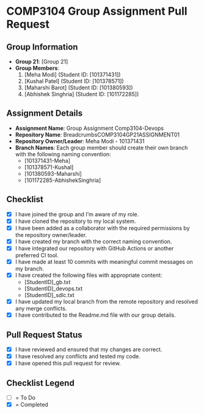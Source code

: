 # COMP3104 Group Assignment Pull Request

## Group Information

- **Group 21**: [Group 21]
- **Group Members**:
  1. [Meha Modi] (Student ID: [101371431])
  2. [Kushal Patel] (Student ID: [101378571])
  3. [Maharshi Barot] (Student ID: [101380593])
  4. [Abhishek Singhria] (Student ID: [101172285])

## Assignment Details

- **Assignment Name**: Group Assignment Comp3104-Devops
- **Repository Name**: BreadcrumbsCOMP3104GP21ASSIGNMENT01
- **Repository Owner/Leader**: Meha Modi - 101371431
- **Branch Names**: Each group member should create their own branch with the following naming convention:
  - [101371431-Meha]
  - [101378571-Kushal]
  - [101380593-Maharshi]
  - [101172285-AbhishekSinghria]

## Checklist

- [x] I have joined the group and I'm aware of my role.
- [x] I have cloned the repository to my local system.
- [x] I have been added as a collaborator with the required permissions by the repository owner/leader.
- [x] I have created my branch with the correct naming convention.
- [x] I have integrated our repository with GitHub Actions or another preferred CI tool.
- [x] I have made at least 10 commits with meaningful commit messages on my branch.
- [x] I have created the following files with appropriate content:
  - [StudentID]_gb.txt
  - [StudentID]_devops.txt
  - [StudentID]_sdlc.txt
- [x] I have updated my local branch from the remote repository and resolved any merge conflicts.
- [x] I have contributed to the Readme.md file with our group details.

## Pull Request Status

- [x] I have reviewed and ensured that my changes are correct.
- [x] I have resolved any conflicts and tested my code.
- [x] I have opened this pull request for review.

## Checklist Legend

- [ ] = To Do
- [x] = Completed
